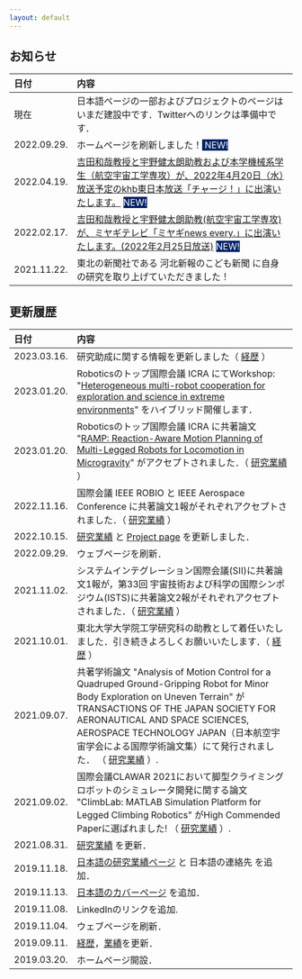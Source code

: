 ```yaml
---
layout: default
---
```




## お知らせ

| 日付        | 内容          |
|:-------------|:------------------|
| 現在 | 日本語ページの一部およびプロジェクトのページはいまだ建設中です．Twitterへのリンクは準備中です． |
| 2022.09.29. | ホームページを刷新しました！<span style="background-color:#002266"> <span style="color: white">NEW! </span> </span> |
| 2022.04.19. | [吉田和哉教授と宇野健太朗助教および本学機械系学生（航空宇宙工学専攻）が、2022年4月20日（水）放送予定のkhb東日本放送「チャージ！」に出演いたします。](https://www.mech.tohoku.ac.jp/news220419_1/) <span style="background-color:#002266"> <span style="color: white">NEW! </span> </span> |
| 2022.02.17. | [吉田和哉教授と宇野健太朗助教(航空宇宙工学専攻)が、ミヤギテレビ「ミヤギnews every.」に出演いたします。(2022年2月25日放送)](https://www.mech.tohoku.ac.jp/news210222/) <span style="background-color:#002266"> <span style="color: white">NEW! </span> </span> |
| 2021.11.22. | 東北の新聞社である 河北新報のこども新聞 に自身の研究を取り上げていただきました！ |



## 更新履歴

| 日付        | 内容          |
|:------------|:------------------|
| 2023.03.16. | 研究助成に関する情報を更新しました（ [経歴](./bio_j.html) ） |
| 2023.01.20. | Roboticsのトップ国際会議 ICRA にてWorkshop: "[Heterogeneous multi-robot cooperation for exploration and science in extreme environments](https://espace.epfl.ch/hermes/)" をハイブリッド開催します． |
| 2023.01.20. | Roboticsのトップ国際会議 ICRA に共著論文 "[RAMP: Reaction-Aware Motion Planning of Multi-Legged Robots for Locomotion in Microgravity](https://arxiv.org/abs/2301.07996)" がアクセプトされました．（ [研究業績](./pub_j.html) ） |
| 2022.11.16. | 国際会議 IEEE ROBIO と IEEE Aerospace Conference に共著論文1報がそれぞれアクセプトされました．（ [研究業績](./pub_j.html) ） |
| 2022.10.15. | [研究業績](./pub_j.html) と [Project page](./proj.html) を更新しました． |
| 2022.09.29. | ウェブページを刷新． |
| 2021.11.02. | システムインテグレーション国際会議(SII)に共著論文1報が，第33回 宇宙技術および科学の国際シンポジウム(ISTS)に共著論文2報がそれぞれアクセプトされました．（ [研究業績](./pub_j.html) ） |
| 2021.10.01. | 東北大学大学院工学研究科の助教として着任いたしました．引き続きよろしくお願いいたします．（ [経歴](./bio_j.html) ） |
| 2021.09.07. | 共著学術論文 "Analysis of Motion Control for a Quadruped Ground-Gripping Robot for Minor Body Exploration on Uneven Terrain" が TRANSACTIONS OF THE JAPAN SOCIETY FOR AERONAUTICAL AND SPACE SCIENCES, AEROSPACE TECHNOLOGY JAPAN（日本航空宇宙学会による国際学術論文集）にて発行されました． （ [研究業績](./pub_j.html) ）.  |
| 2021.09.02. | 国際会議CLAWAR 2021において脚型クライミングロボットのシミュレータ開発に関する論文 "ClimbLab: MATLAB Simulation Platform for Legged Climbing Robotics" がHigh Commended Paperに選ばれました! （ [研究業績](./pub_j.html) ）. |
| 2021.08.31. | [研究業績](./pub_j.html) を更新．  |
| 2019.11.18. | [日本語の研究業績ページ](./pub_j.html) と 日本語の連絡先 を追加．  |
| 2019.11.13. | [日本語のカバーページ](./index_j.html) を追加．  |
| 2019.11.08. | LinkedInのリンクを追加.  |
| 2019.11.04. | ウェブページを刷新．  |
| 2019.09.11. | [経歴](./bio.html)，[業績](./pub.html)を更新．  |
| 2019.03.20. | ホームページ開設．  |









